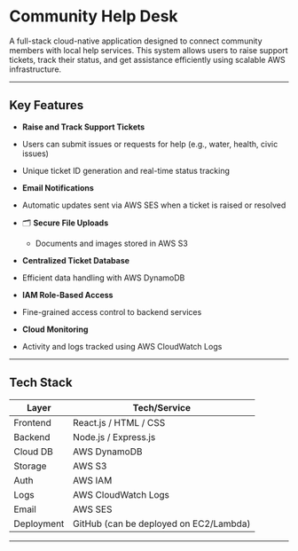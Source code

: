 #  Community Help Desk

A full-stack cloud-native application designed to connect community members with local help services. This system allows users to raise support tickets, track their status, and get assistance efficiently using scalable AWS infrastructure.

---

##  Key Features

-  **Raise and Track Support Tickets**
  - Users can submit issues or requests for help (e.g., water, health, civic issues)
  - Unique ticket ID generation and real-time status tracking

-  **Email Notifications**
  - Automatic updates sent via AWS SES when a ticket is raised or resolved

- 🗂 **Secure File Uploads**
  - Documents and images stored in AWS S3

-  **Centralized Ticket Database**
  - Efficient data handling with AWS DynamoDB

-  **IAM Role-Based Access**
  - Fine-grained access control to backend services

-  **Cloud Monitoring**
  - Activity and logs tracked using AWS CloudWatch Logs

---

##  Tech Stack

| Layer      | Tech/Service             |
|------------|--------------------------|
| Frontend   | React.js / HTML / CSS    |
| Backend    | Node.js / Express.js     |
| Cloud DB   | AWS DynamoDB             |
| Storage    | AWS S3                   |
| Auth       | AWS IAM                  |
| Logs       | AWS CloudWatch Logs      |
| Email      | AWS SES                  |
| Deployment | GitHub (can be deployed on EC2/Lambda) |

---



